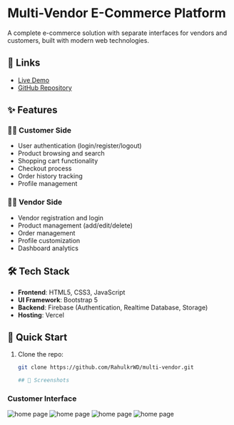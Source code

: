 # Multi-Vendor E-Commerce Platform

A complete e-commerce solution with separate interfaces for vendors and customers, built with modern web technologies.

## 🔗 Links
- [Live Demo](https://multi-vendor-eta.vercel.app/index.html)
- [GitHub Repository](https://github.com/RahulkrWD/multi-vendor)

## ✨ Features

### 👨‍💼 Customer Side
- User authentication (login/register/logout)
- Product browsing and search
- Shopping cart functionality
- Checkout process
- Order history tracking
- Profile management

### 👩‍💼 Vendor Side
- Vendor registration and login
- Product management (add/edit/delete)
- Order management
- Profile customization
- Dashboard analytics

## 🛠️ Tech Stack
- **Frontend**: HTML5, CSS3, JavaScript
- **UI Framework**: Bootstrap 5
- **Backend**: Firebase (Authentication, Realtime Database, Storage)
- **Hosting**: Vercel

## 🚀 Quick Start
1. Clone the repo:
   ```bash
   git clone https://github.com/RahulkrWD/multi-vendor.git

   ## 📸 Screenshots

### Customer Interface
![home page](./screenshoot/homepage.png)
![home page](./screenshoot/homepage_produt.png)
![home page](./screenshoot/selle-homepage.png)
![home page](./screenshoot/seller-homepagelogin.png)


